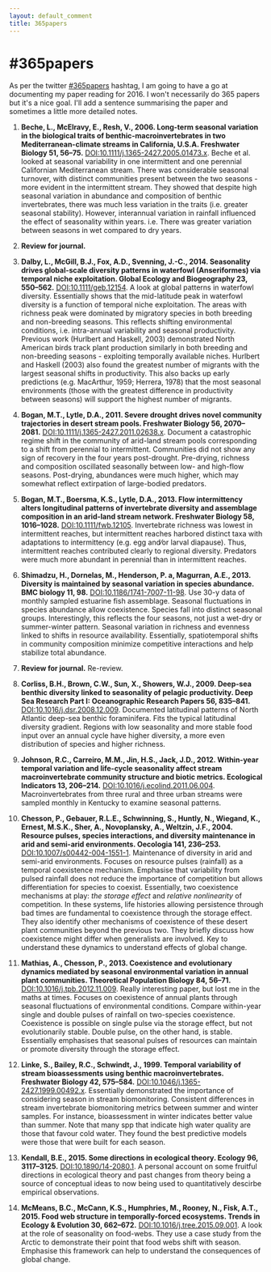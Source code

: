 ```yaml
---
layout: default_comment
title: 365papers
---
```


<!--
[DOI:](http://dx.doi.org/)
-->

# \#365papers

As per the twitter [\#365papers](https://twitter.com/search?q=%23365papers) hashtag, I am going to have a go at documenting my paper reading for 2016. I won't necessarily do 365 papers but it's a nice goal. I'll add a sentence summarising the paper and sometimes a little more detailed notes.  

1. **Beche, L., McElravy, E., Resh, V., 2006. Long-term seasonal variation in the biological traits of benthic-macroinvertebrates in two Mediterranean-climate streams in California, U.S.A. Freshwater Biology 51, 56–75.** [DOI:10.1111/j.1365-2427.2005.01473.x](http://dx.doi.org/10.1111/j.1365-2427.2005.01473.x). Beche et al. looked at seasonal variability in one intermittent and one perennial Californian Mediterranean stream. There was considerable seasonal turnover, with distinct communities present between the two seasons - more evident in the intermittent stream. They showed that despite high seasonal variation in abundance and composition of benthic invertebrates, there was much less variation in the traits (i.e. greater seasonal stability). However, interannual variation in rainfall influenced the effect of seasonality within years. i.e. There was greater variation between seasons in wet compared to dry years.

2. **Review for journal.**

3. **Dalby, L., McGill, B.J., Fox, A.D., Svenning, J.-C., 2014. Seasonality drives global-scale diversity patterns in waterfowl (Anseriformes) via temporal niche exploitation. Global Ecology and Biogeography 23, 550–562.** [DOI:10.1111/geb.12154](http://dx.doi.org/10.1111/geb.12154). A look at global patterns in waterfowl diversity. Essentially shows that the mid-latitude peak in waterfowl diversity is a function of temporal niche exploitation. The areas with richness peak were dominated by migratory species in both breeding and non-breeding seasons. This reflects shifting environmental conditions, i.e. intra-annual variability and seasonal productivity. Previous work (Hurlbert and Haskell, 2003) demonstrated North American birds track plant production similarly in both breeding and non-breeding seasons - exploiting temporally available niches. Hurlbert and Haskell (2003) also found the greatest number of migrants with the largest seasonal shifts in productivity. This also backs up early predictions (e.g. MacArthur, 1959; Herrera, 1978) that the most seasonal environments (those with the greatest difference in productivity between seasons) will support the highest number of migrants. 

4. **Bogan, M.T., Lytle, D.A., 2011. Severe drought drives novel community trajectories in desert stream pools. Freshwater Biology 56, 2070–2081.** [DOI:10.1111/j.1365-2427.2011.02638.x](http://dx.doi.org/10.1111/j.1365-2427.2011.02638.x). Document a catastrophic regime shift in the community of arid-land stream pools corresponding to a shift from perennial to intermittent. Communities did not show any sign of recovery in the four years post-drought. Pre-drying, richness and composition oscillated seasonally between low- and high-flow seasons. Post-drying, abundances were much higher, which may somewhat reflect extirpation of large-bodied predators.

5. **Bogan, M.T., Boersma, K.S., Lytle, D.A., 2013. Flow intermittency alters longitudinal patterns of invertebrate diversity and assemblage composition in an arid-land stream network. Freshwater Biology 58, 1016–1028.** [DOI:10.1111/fwb.12105](http://dx.doi.org/10.1111/fwb.12105). Invertebrate richness was lowest in intermittent reaches, but intermittent reaches harbored distinct taxa with adaptations to intermittency (e.g. egg and⁄or larval diapause). Thus, intermittent reaches contributed clearly to regional diversity. Predators were much more abundant in perennial than in intermittent reaches. 

6. **Shimadzu, H., Dornelas, M., Henderson, P. a, Magurran, A.E., 2013. Diversity is maintained by seasonal variation in species abundance. BMC biology 11, 98.** [DOI:10.1186/1741-7007-11-98](http://dx.doi.org/10.1186/1741-7007-11-98). Use 30-y data of monthly sampled estuarine fish assemblage. Seasonal fluctuations in species abundance allow coexistence. Species fall into distinct seasonal groups. Interestingly, this reflects the four seasons, not just a wet-dry or summer-winter pattern. Seasonal variation in richness and evenness linked to shifts in resource availability. Essentially, spatiotemporal shifts in community composition minimize competitive interactions and help stabilize total abundance.

7. **Review for journal.** Re-review.

8. **Corliss, B.H., Brown, C.W., Sun, X., Showers, W.J., 2009. Deep-sea benthic diversity linked to seasonality of pelagic productivity. Deep Sea Research Part I: Oceanographic Research Papers 56, 835–841.** [DOI:10.1016/j.dsr.2008.12.009](http://dx.doi.org/10.1016/j.dsr.2008.12.009). Documented latitudinal patterns of North Atlantic deep-sea benthic foraminifera. Fits the typical latitudinal diversity gradient. Regions with low seasonality and more stable food input over an annual cycle have higher diversity, a more even distribution of species and higher richness.

9. **Johnson, R.C., Carreiro, M.M., Jin, H.S., Jack, J.D., 2012. Within-year temporal variation and life-cycle seasonality affect stream macroinvertebrate community structure and biotic metrics. Ecological Indicators 13, 206–214.** [DOI:10.1016/j.ecolind.2011.06.004](http://dx.doi.org/10.1016/j.ecolind.2011.06.004). Macroinvertebrates from three rural and three urban streams were sampled monthly in Kentucky to examine seasonal patterns. 

10. **Chesson, P., Gebauer, R.L.E., Schwinning, S., Huntly, N., Wiegand, K., Ernest, M.S.K., Sher, A., Novoplansky, A., Weltzin, J.F., 2004. Resource pulses, species interactions, and diversity maintenance in arid and semi-arid environments. Oecologia 141, 236–253.** [DOI:10.1007/s00442-004-1551-1](http://dx.doi.org/10.1007/s00442-004-1551-1). Maintenance of diversity in arid and semi-arid environments. Focuses on resource pulses (rainfall) as a temporal coexistence mechanism. Emphasise that variability from pulsed rainfall does not reduce the importance of competition but allows differentiation for species to coexist. Essentially, two coexistence mechanisms at play: *the storage effect* and *relative nonlinearity* of competition. In these systems, life histories allowing persistence through bad times are fundamental to coexistence through the storage effect. They also identify other mechanisms of coexistence of these desert plant communities beyond the previous two. They briefly discuss how coexistence might differ when generalists are involved. Key to understand these dynamics to understand effects of global change.

11. **Mathias, A., Chesson, P., 2013. Coexistence and evolutionary dynamics mediated by seasonal environmental variation in annual plant communities. Theoretical Population Biology 84, 56–71.** [DOI:10.1016/j.tpb.2012.11.009](http://dx.doi.org/10.1016/j.tpb.2012.11.009). Really interesting paper, but lost me in the maths at times. Focuses on coexistence of annual plants through seasonal fluctuations of environmental conditions. Compare within-year single and double pulses of rainfall on two-species coexistence. Coexistence is possible on single pulse via the storage effect, but not evolutionarily stable. Double pulse, on the other hand, is stable. Essentially emphasises that seasonal pulses of resources can maintain or promote diversity through the storage effect.

12. **Linke, S., Bailey, R.C., Schwindt, J., 1999. Temporal variability of stream bioassessments using benthic macroinvertebrates. Freshwater Biology 42, 575–584.** [DOI:10.1046/j.1365-2427.1999.00492.x](http://dx.doi.org/10.1046/j.1365-2427.1999.00492.x). Essentially demonstrated the importance of considering season in stream biomonitoring. Consistent differences in stream invertebrate biomonitoring metrics between summer and winter samples. For instance, bioassessment in winter indicates better value than summer. Note that many spp that indicate high water quality are those that favour cold water. They found the best predictive models were those that were built for each season.

13. **Kendall, B.E., 2015. Some directions in ecological theory. Ecology 96, 3117–3125.** [DOI:10.1890/14-2080.1](http://dx.doi.org/10.1890/14-2080.1). A personal account on some fruitful directions in ecological theory and past changes from theory being a source of conceptual ideas to now being used to quantitatively descirbe empirical observations. 

14. **McMeans, B.C., McCann, K.S., Humphries, M., Rooney, N., Fisk, A.T., 2015. Food web structure in temporally-forced ecosystems. Trends in Ecology & Evolution 30, 662–672.** [DOI:10.1016/j.tree.2015.09.001](http://dx.doi.org/10.1016/j.tree.2015.09.001). A look at the role of seasonality on food-webs. They use a case study from the Arctic to demonstrate their point that food webs shift with season. Emphasise this framework can help to understand the consequences of global change. 


<!--
[DOI:](http://dx.doi.org/)
-->
<!--
[DOI:](http://dx.doi.org/)
-->
<!--
[DOI:](http://dx.doi.org/)
-->
<!--
[DOI:](http://dx.doi.org/)
-->
<!--
[DOI:](http://dx.doi.org/)
-->
<!--
[DOI:](http://dx.doi.org/)
-->
